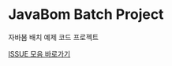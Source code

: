 # JavaBom Batch Project
자바봄 배치 예제 코드 프로젝트

[ISSUE 모음 바로가기](https://github.com/Java-Bom/ReadingRecord/labels/The%20Definitive%20Guide%20to%20Spring%20Batch)
